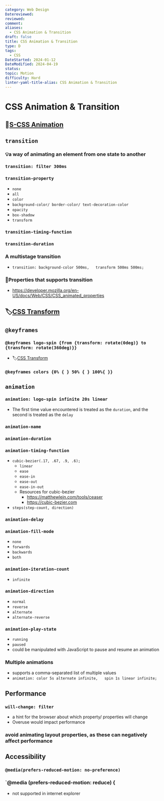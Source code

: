 ```yaml
---
category: Web Design
Datereviewed: 
reviewed: 
comment: 
aliases:
  - CSS Animation & Transition
draft: false
title: CSS Animation & Transition
type: D
tags:
  - CSS
DateStarted: 2024-01-12
DateModified: 2024-04-19
status: 
topic: Motion
difficulty: Hard
linter-yaml-title-alias: CSS Animation & Transition
---
```


# CSS Animation & Transition

## 📌[S-CSS Animation](S-CSS-Animation)

## `transition`

### 💡a way of animating an element from one state to another

### `transition: filter 300ms`

### `transition-property`

- `none`
- `all`
- `color`
- `background-color/ border-color/ text-decoration-color`
- `opacity`
- `box-shadow`
- `transform`

### `transition-timing-function`

### `transition-duration`

### A multistage transition

- `transition: background-color 500ms,  
transform 500ms 500ms;`

### 📌Properties that supports transition

- https://developer.mozilla.org/en-US/docs/Web/CSS/CSS_animated_properties

## 🏷️[CSS Transform](CSS-Transform)

## `@keyframes`

### `@keyframes logo-spin {from {transform: rotate(0deg)} to {transform: rotate(360deg)}}`

- 🏷️[CSS Transform](CSS-Transform)

### `@keyframes colors {0% { } 50% { } 100%{ }}`

## `animation`

### `animation: logo-spin infinite 20s linear`

- The first time value encountered is treated as the `duration`, and the second is treated as the `delay`

### `animation-name`

### `animation-duration`

### `animation-timing-function`

- `cubic-bezier(.17, .67, .9, .6);`
  - `linear`
  - `ease`
  - `ease-in`
  - `ease-out`
  - `ease-in-out`
  - Resources for cubic-bezier
    - https://matthewlein.com/tools/ceaser
    - https://cubic-bezier.com
- `steps(step-count, direction)`

### `animation-delay`

### `animation-fill-mode`

- `none`
- `forwards`
- `backwards`
- `both`

### `animation-iteration-count`

- `infinite`

### `animation-direction`

- `normal`
- `reverse`
- `alternate`
- `alternate-reverse`

### `animation-play-state`

- `running`
- `paused`
- could be manipulated with JavaScript to pause and resume an animation

### Multiple animations

- supports a comma-separated list of multiple values
- `animation: color 5s alternate infinite,  
spin 1s linear infinite;`

## Performance

### `will-change: filter`

- a hint for the browser about which property/ properties will change
- Overuse would impact performance

### avoid animating layout properties, as these can negatively affect performance

## Accessibility

### `@media(prefers-reduced-motion: no-preference)`

### `@media (prefers-reduced-motion: reduce) {

- not supported in internet explorer
